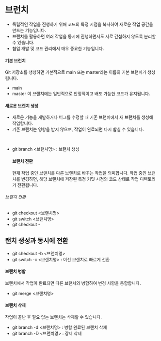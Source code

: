 # 브런치 
   - 독립적인 작업을 진행하기 위해 코드의 특정 시점을 복사하여 새로운 작업 공간을 만드는 기능입니다.
   - 브랜치를 활용하면 여러 작업을 동시에 진행하면서도 서로 간섭하지 않도록 분리할 수 있습니다.
   - 협업 개발 및 코드 관리에서 매우 중요한 기능입니다.
#### 기본 브런치 
Git 저장소를 생성하면 기본적으로 main 또는 master라는 이름의 기본 브랜치가 생성됩니다.
  - main
  - master
이 브랜치에는 일반적으로 안정적이고 배포 가능한 코드가 유지됩니다.
#### 새로운 브랜치 생성
- 새로운 기능을 개발하거나 버그를 수정할 때 기존 브랜치에서 새 브랜치를 생성해 작업합니다.
- 기존 브랜치는 영향을 받지 않으며, 작업이 완료되면 다시 합칠 수 있습니다.
<br>

- git branch <브랜치명>   : 브랜치 생성
  #### 브랜치 전환
  현재 작업 중인 브랜치를 다른 브랜치로 바꾸는 작업을 의미합니다.
  작업 중인 브랜치를 변경하면, 해당 브랜치에 저장된 특정 커밋 시점의 코드 상태로 작업 디렉토리가 전환됩니다.
###### 브랜치 전환
- git checkout <브랜치명>  
- git switch <브랜치명>
- git checkout - 
## 랜치 생성과 동시에 전환
- git checkout -b <브랜치명>
- git switch -c <브랜치명> : 이전 브랜치로 빠르게 전환
#### 브랜치 병합 
브랜치에서 작업이 완료되면 다른 브랜치와 병합하여 변경 사항을 통합합니다.
- git merge <브랜치명>
#### 브랜치 삭제
작업이 끝난 후 필요 없는 브랜치는 삭제할 수 있습니다.
- git branch -d <브랜치명>   : 병합 완료된 브랜치 삭제
- git branch -D <브랜치명>  :  강제 삭제



